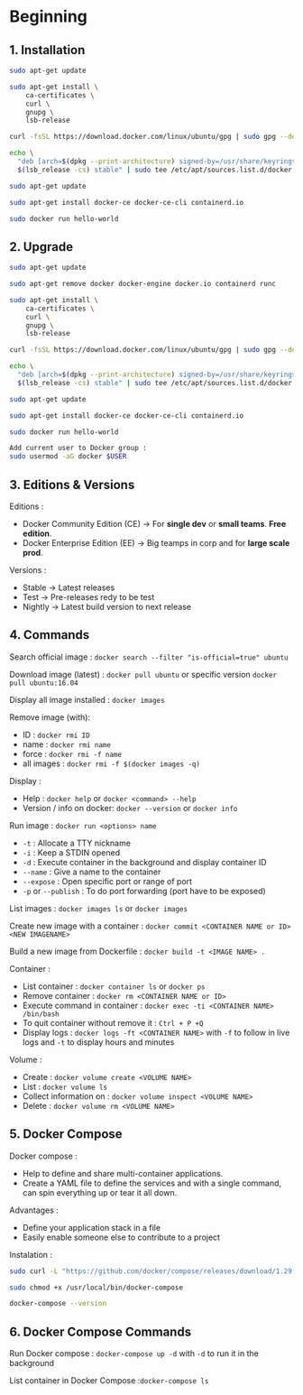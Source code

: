 # Beginning 

## 1. Installation 

```bash
sudo apt-get update

sudo apt-get install \
    ca-certificates \
    curl \
    gnupg \
    lsb-release

curl -fsSL https://download.docker.com/linux/ubuntu/gpg | sudo gpg --dearmor -o /usr/share/keyrings/docker-archive-keyring.gpg

echo \
  "deb [arch=$(dpkg --print-architecture) signed-by=/usr/share/keyrings/docker-archive-keyring.gpg] https://download.docker.com/linux/ubuntu \
  $(lsb_release -cs) stable" | sudo tee /etc/apt/sources.list.d/docker.list > /dev/null

sudo apt-get update

sudo apt-get install docker-ce docker-ce-cli containerd.io

sudo docker run hello-world
```

## 2. Upgrade
```bash 
sudo apt-get update

sudo apt-get remove docker docker-engine docker.io containerd runc

sudo apt-get install \
    ca-certificates \
    curl \
    gnupg \
    lsb-release

curl -fsSL https://download.docker.com/linux/ubuntu/gpg | sudo gpg --dearmor -o /usr/share/keyrings/docker-archive-keyring.gpg

echo \
  "deb [arch=$(dpkg --print-architecture) signed-by=/usr/share/keyrings/docker-archive-keyring.gpg] https://download.docker.com/linux/ubuntu \
  $(lsb_release -cs) stable" | sudo tee /etc/apt/sources.list.d/docker.list > /dev/null

sudo apt-get update

sudo apt-get install docker-ce docker-ce-cli containerd.io

sudo docker run hello-world

Add current user to Docker group :
sudo usermod -aG docker $USER

```

## 3. Editions & Versions

Editions :
-   Docker Community Edition (CE) &rarr;  For **single dev** or **small teams**. **Free edition**.
-   Docker Enterprise Edition (EE) &rarr; Big teamps in corp and for **large scale prod**. 

Versions :
-   Stable  &rarr; Latest releases
-   Test    &rarr; Pre-releases redy to be test 
-   Nightly &rarr; Latest build version to next release 


## 4. Commands

Search official image : `docker search --filter "is-official=true" ubuntu`

Download image (latest) : `docker pull ubuntu` or specific version `docker pull ubuntu:16.04`

Display all image installed : `docker images`

Remove image (with):
-   ID : `docker rmi ID`
-   name : `docker rmi name`
-   force : `docker rmi -f name`
-   all images : `docker rmi -f $(docker images -q)`

Display :
-   Help : `docker help` or `docker <command> --help`
-   Version / info on docker: `docker --version` or `docker info`

Run image : `docker run <options> name`
-   `-t` : Allocate a TTY nickname
-   `-i` : Keep a STDIN opened
-   `-d` : Execute container in the background and display container ID
-   `--name` : Give a name to the container
-   `--expose` : Open specific port or range of port
-   `-p` or `--publish` : To do port forwarding (port have to be exposed)

List images : `docker images ls` or `docker images`

Create new image with a container : `docker commit <CONTAINER NAME or ID> <NEW IMAGENAME>`

Build a new image from Dockerfile : `docker build -t <IMAGE NAME> .` 


Container :
-   List container : `docker container ls` or `docker ps`
-   Remove container : `docker rm <CONTAINER NAME or ID>`
-   Execute command in container : `docker exec -ti <CONTAINER NAME> /bin/bash`
-   To quit container without remove it : `Ctrl + P +Q`
-   Display logs : `docker logs -ft <CONTAINER NAME>`  with `-f` to follow in live logs and `-t` to display hours and minutes 

Volume :
-   Create  : `docker volume create <VOLUME NAME>`
-   List    : `docker volume ls`
-   Collect information on : `docker volume inspect <VOLUME NAME>`
-   Delete  : `docker volume rm <VOLUME NAME>` 


## 5. Docker Compose 

Docker compose :
-  Help to define and share multi-container applications. 
-  Create a YAML file to define the services and with a single command, can spin everything up or tear it all down.

Advantages : 
- Define your application stack in a file 
- Easily enable someone else to contribute to a project

Instalation :
```bash 
sudo curl -L "https://github.com/docker/compose/releases/download/1.29.2/docker-compose-$(uname -s)-$(uname -m)" -o /usr/local/bin/docker-compose

sudo chmod +x /usr/local/bin/docker-compose

docker-compose --version
```

## 6. Docker Compose Commands

Run Docker compose : `docker-compose up -d` with `-d` to run it in the background


List container in Docker Compose :`docker-compose ls`

